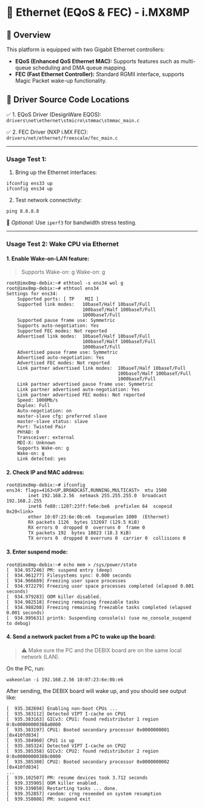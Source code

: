 # 📡 Ethernet (EQoS & FEC) - i.MX8MP

## 📘 Overview

This platform is equipped with two Gigabit Ethernet controllers:

* **EQoS (Enhanced QoS Ethernet MAC):** Supports features such as multi-queue scheduling and DMA queue mapping.
* **FEC (Fast Ethernet Controller):** Standard RGMII interface, supports Magic Packet wake-up functionality.


## 📂 Driver Source Code Locations

✅ 1. EQoS Driver (DesignWare EQOS):  
`drivers\net\ethernet\stmicro\stmmac\stmmac_main.c`

✅ 2. FEC Driver (NXP i.MX FEC):  
`drivers/net/ethernet/freescale/fec_main.c`

---

### **Usage Test 1:**

1. Bring up the Ethernet interfaces:

```shell
ifconfig ens33 up 
ifconfig ens34 up 
```

2. Test network connectivity:

```shell
ping 8.8.8.8
```

🧪 *Optional:* Use `iperf3` for bandwidth stress testing.

---

### **Usage Test 2: Wake CPU via Ethernet**

#### 1. Enable Wake-on-LAN feature:

> Supports Wake-on: g
> Wake-on: g

```shell
root@imx8mp-debix:~# ethtool -s ens34 wol g
root@imx8mp-debix:~# ethtool ens34
Settings for ens34:
	Supported ports: [ TP	 MII ]
	Supported link modes:   10baseT/Half 10baseT/Full
	                        100baseT/Half 100baseT/Full
	                        1000baseT/Full
	Supported pause frame use: Symmetric
	Supports auto-negotiation: Yes
	Supported FEC modes: Not reported
	Advertised link modes:  10baseT/Half 10baseT/Full
	                        100baseT/Half 100baseT/Full
	                        1000baseT/Full
	Advertised pause frame use: Symmetric
	Advertised auto-negotiation: Yes
	Advertised FEC modes: Not reported
	Link partner advertised link modes:  10baseT/Half 10baseT/Full
	                                     100baseT/Half 100baseT/Full
	                                     1000baseT/Full
	Link partner advertised pause frame use: Symmetric
	Link partner advertised auto-negotiation: Yes
	Link partner advertised FEC modes: Not reported
	Speed: 1000Mb/s
	Duplex: Full
	Auto-negotiation: on
	master-slave cfg: preferred slave
	master-slave status: slave
	Port: Twisted Pair
	PHYAD: 0
	Transceiver: external
	MDI-X: Unknown
	Supports Wake-on: g
	Wake-on: g
	Link detected: yes
```

#### 2. Check IP and MAC address:

```shell
root@imx8mp-debix:~# ifconfig
ens34: flags=4163<UP,BROADCAST,RUNNING,MULTICAST>  mtu 1500
        inet 192.168.2.56  netmask 255.255.255.0  broadcast 192.168.2.255
        inet6 fe80::1207:23ff:fe6e:be6  prefixlen 64  scopeid 0x20<link>
        ether 10:07:23:6e:0b:e6  txqueuelen 1000  (Ethernet)
        RX packets 1126  bytes 132697 (129.5 KiB)
        RX errors 0  dropped 0  overruns 0  frame 0
        TX packets 192  bytes 18823 (18.3 KiB)
        TX errors 0  dropped 0 overruns 0  carrier 0  collisions 0
```

#### 3. Enter suspend mode:

```shell
root@imx8mp-debix:~# echo mem > /sys/power/state
[  934.957246] PM: suspend entry (deep)
[  934.961277] Filesystems sync: 0.000 seconds
[  934.966689] Freezing user space processes
[  934.972279] Freezing user space processes completed (elapsed 0.001 seconds)
[  934.979283] OOM killer disabled.
[  934.982518] Freezing remaining freezable tasks
[  934.988208] Freezing remaining freezable tasks completed (elapsed 0.001 seconds)
[  934.995631] printk: Suspending console(s) (use no_console_suspend to debug)
```

#### 4. Send a network packet from a PC to wake up the board:

> ⚠️ Make sure the PC and the DEBIX board are on the same local network (LAN).

On the PC, run:

```shell
wakeonlan -i 192.168.2.56 10:07:23:6e:0b:e6
```

After sending, the DEBIX board will wake up, and you should see output like:

```shell
[  935.382694] Enabling non-boot CPUs ...
[  935.383112] Detected VIPT I-cache on CPU1
[  935.383163] GICv3: CPU1: found redistributor 1 region 0:0x00000000388a0000
[  935.383197] CPU1: Booted secondary processor 0x0000000001 [0x410fd034]
[  935.384960] CPU1 is up
[  935.385324] Detected VIPT I-cache on CPU2
[  935.385358] GICv3: CPU2: found redistributor 2 region 0:0x00000000388c0000
[  935.385380] CPU2: Booted secondary processor 0x0000000002 [0x410fd034]
...
[  939.102507] PM: resume devices took 3.712 seconds
[  939.335905] OOM killer enabled.
[  939.339050] Restarting tasks ... done.
[  939.352857] random: crng reseeded on system resumption
[  939.358086] PM: suspend exit
```
